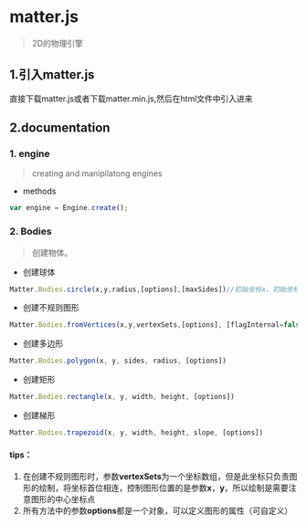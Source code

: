 # matter.js
> 2D的物理引擎


## 1.引入matter.js
直接下载matter.js或者下载matter.min.js,然后在html文件中引入进来

## 2.documentation
### 1. engine
> creating and manipilatong engines

- methods
```js
var engine = Engine.create();
```
        
### 2. Bodies
> 创建物体。

  - 创建球体
```js
Matter.Bodies.circle(x,y,radius,[options],[maxSides])//初始坐标x，初始坐标y，圆的半径，属性，如isStatic
```
  - 创建不规则图形
```js
Matter.Bodies.fromVertices(x,y,vertexSets,[options], [flagInternal=false], [removeCollinear=0.01], [minimumArea=10], [removeDuplicatePoints=0.01])//图形位置x,y，图形坐标组
```
  - 创建多边形
```js
Matter.Bodies.polygon(x, y, sides, radius, [options])
```
  - 创建矩形
```js
Matter.Bodies.rectangle(x, y, width, height, [options])
```
  - 创建梯形
```js
Matter.Bodies.trapezoid(x, y, width, height, slope, [options])
```

#### tips：
1. 在创建不规则图形时，参数**vertexSets**为一个坐标数组，但是此坐标只负责图形的绘制，将坐标首位相连，控制图形位置的是参数**x**，**y**，所以绘制是需要注意图形的中心坐标点
2. 所有方法中的参数**options**都是一个对象，可以定义图形的属性（可自定义）



